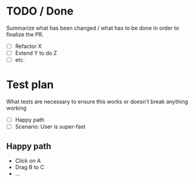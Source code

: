 # TODO / Done

Summarize what has been changed / what has to be done in order to finalize the PR.

 - [ ] Refactor X
 - [ ] Extend Y to do Z
 - [ ] etc.

# Test plan

What tests are necessary to ensure this works or doesn't break anything working

 - [ ] Happy path
 - [ ] Scenario: User is super-fast
 
## Happy path

 - Click on A
 - Drag B to C
 - ...

